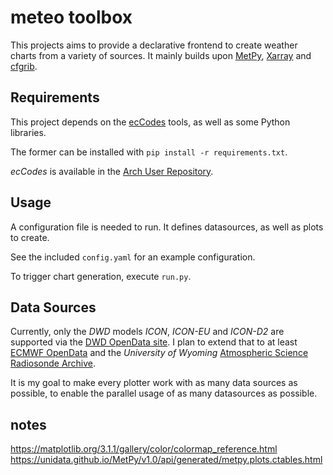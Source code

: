# meteo toolbox

This projects aims to provide a declarative frontend to create weather charts from a variety of sources.
It mainly builds upon [MetPy](https://unidata.github.io/MetPy/latest/index.html),
[Xarray](https://docs.xarray.dev) and [cfgrib](https://github.com/ecmwf/cfgrib).

## Requirements

This project depends on the [ecCodes](https://confluence.ecmwf.int/display/ECC/ecCodes+Home) tools,
as well as some Python libraries.

The former can be installed with `pip install -r requirements.txt`.

*ecCodes* is available in the [Arch User Repository](https://aur.archlinux.org/packages/eccodes).

## Usage

A configuration file is needed to run.
It defines datasources, as well as plots to create.

See the included `config.yaml` for an example configuration.

To trigger chart generation, execute `run.py`.

## Data Sources

Currently, only the *DWD* models *ICON*, *ICON-EU* and *ICON-D2* are supported via the [DWD OpenData site](https://opendata.dwd.de/weather/nwp/).
I plan to extend that to at least [ECMWF OpenData](https://www.ecmwf.int/en/forecasts/datasets/open-data)
and the *University of Wyoming* [Atmospheric Science Radiosonde Archive](http://weather.uwyo.edu/upperair/bufrraob.shtml).

It is my goal to make every plotter work with as many data sources as possible,
to enable the parallel usage of as many datasources as possible.

## notes

https://matplotlib.org/3.1.1/gallery/color/colormap_reference.html
https://unidata.github.io/MetPy/v1.0/api/generated/metpy.plots.ctables.html
